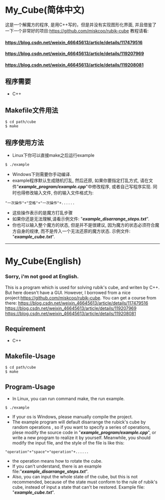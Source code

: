 # My_Cube(简体中文)
这是一个解魔方的程序, 是用C++写的，但是并没有实现图形化界面, 并且借鉴了一下一个非常好的项目:https://github.com/miskcoo/rubik-cube
教程请看:
#### https://blog.csdn.net/weixin_46645613/article/details/117479516
#### https://blog.csdn.net/weixin_46645613/article/details/119207969
#### https://blog.csdn.net/weixin_46645613/article/details/119208081
## **程序需要**

- C++

## **Makefile文件用法**

```
$ cd path/cube
$ make
```

## **程序使用方法**
- Linux下你可以直接make之后运行example
```
$ ./example
```
- Windows下则需要你手动编译.
- example程序默认生成随机打乱, 然后还原, 如果你要指定打乱方式, 请在文件"***example_program/example.cpp***"中修改程序, 或者自己写程序实现. 同时也得修改输入文件, 你的输入文件格式为:
```
"一次操作"+"空格"+"一次操作"+......
```
- 这些操作表示的是魔方打乱步骤
- 如果你还是无法理解,请看示例文件: "***example_disarrange_steps.txt***".
- 你也可以输入整个魔方的状态, 但是并不是很建议, 因为魔方的状态必须符合魔方自身的规律, 而不是传入一个无法还原的魔方状态. 示例文件: "***example_cube.txt***".

---
# My_Cube(English)
### Sorry, i'm not good at English.
This is a program which is used for solving rubik's cube,  and writen by C++. But here doesn't have a GUI. However, I borrowed from a nice project:https://github.com/miskcoo/rubik-cube.
You can get a course from there: 
https://blog.csdn.net/weixin_46645613/article/details/117479516
https://blog.csdn.net/weixin_46645613/article/details/119207969
https://blog.csdn.net/weixin_46645613/article/details/119208081

## **Requirement**
- C++
## **Makefile-Usage**
```
$ cd path/cube
$ make
```
## **Program-Usage**
- In Linux, you can run command make, the run example.
```
$ ./example
```
- If your os is Windows, please manually compile the project.
- The example program will default disarrange the rubick's cube by random operations , so if you want to specify a series of operations, plese modify the source code in "***example_program/example.cpp***", or write a new program to realize it by yourself. Meanwhile, you should modify the input file, and the style of the file is like this:
```
"operation"+"space"+"operation"+......
```
- the operation means how to rotate the cube.
- If you can't understand, there is an example file:"***example_disarrange_steps.txt***".
- Also, you can input the whole state of the cube, but this is not recommended, because of the state must conform to the rule of rubik's cube, instead of input a state that can't be restored. Example file: "***example_cube.txt***".

